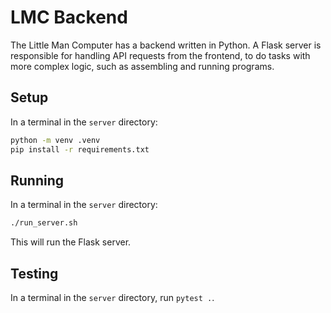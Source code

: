 # LMC Backend

The Little Man Computer has a backend written in Python. A Flask server is responsible for handling API requests from the frontend, to do tasks with more complex logic, such as assembling and running programs.

## Setup

In a terminal in the `server` directory:
```sh
python -m venv .venv
pip install -r requirements.txt
```

## Running

In a terminal in the `server` directory:
```sh
./run_server.sh
```

This will run the Flask server.

## Testing

In a terminal in the `server` directory, run `pytest .`.
